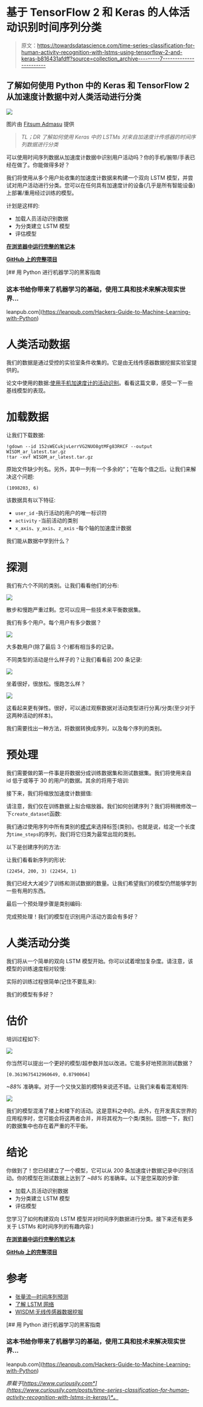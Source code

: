 # 基于 TensorFlow 2 和 Keras 的人体活动识别时间序列分类

> 原文：<https://towardsdatascience.com/time-series-classification-for-human-activity-recognition-with-lstms-using-tensorflow-2-and-keras-b816431afdff?source=collection_archive---------7----------------------->

## 了解如何使用 Python 中的 Keras 和 TensorFlow 2 从加速度计数据中对人类活动进行分类

![](img/aa22303205fd524f45ce533e1a441a32.png)

图片由 [Fitsum Admasu](https://unsplash.com/@fitmasu) 提供

> *TL；DR 了解如何使用 Keras 中的 LSTMs 对来自加速度计传感器的时间序列数据进行分类*

可以使用时间序列数据从加速度计数据中识别用户活动吗？你的手机/腕带/手表已经在做了。你能做得多好？

我们将使用从多个用户处收集的加速度计数据来构建一个双向 LSTM 模型，并尝试对用户活动进行分类。您可以在任何具有加速度计的设备(几乎是所有智能设备)上部署/重用经过训练的模型。

计划是这样的:

*   加载人员活动识别数据
*   为分类建立 LSTM 模型
*   评估模型

[**在浏览器中运行完整的笔记本**](https://colab.research.google.com/drive/1hxq4-A4SZYfKqmqfwP5Y0c01uElmnpq6)

[**GitHub 上的完整项目**](https://github.com/curiousily/Deep-Learning-For-Hackers)

[](https://leanpub.com/Hackers-Guide-to-Machine-Learning-with-Python) [## 用 Python 进行机器学习的黑客指南

### 这本书给你带来了机器学习的基础，使用工具和技术来解决现实世界…

leanpub.com](https://leanpub.com/Hackers-Guide-to-Machine-Learning-with-Python) 

# 人类活动数据

我们的数据是通过受控的实验室条件收集的。它是由无线传感器数据挖掘实验室提供的。

论文中使用的数据:[使用手机加速度计的活动识别](http://www.cis.fordham.edu/wisdm/includes/files/sensorKDD-2010.pdf)。看看这篇文章，感受一下一些基线模型的表现。

# 加载数据

让我们下载数据:

```
!gdown --id 152sWECukjvLerrVG2NUO8gtMFg83RKCF --output WISDM_ar_latest.tar.gz 
!tar -xvf WISDM_ar_latest.tar.gz
```

原始文件缺少列名。另外，其中一列有一个多余的“；”在每个值之后。让我们来解决这个问题:

```
(1098203, 6)
```

该数据具有以下特征:

*   `user_id` -执行活动的用户的唯一标识符
*   `activity` -当前活动的类别
*   `x_axis`、`y_axis`、`z_axis` -每个轴的加速度计数据

我们能从数据中学到什么？

# 探测

我们有六个不同的类别。让我们看看他们的分布:

![](img/44a6b6a39304553cea4caaff1bd48de0.png)

散步和慢跑严重过剩。您可以应用一些技术来平衡数据集。

我们有多个用户。每个用户有多少数据？

![](img/daa5013e347df5ba6d4d0cc85d20bd06.png)

大多数用户(除了最后 3 个)都有相当多的记录。

不同类型的活动是什么样子的？让我们看看前 200 条记录:

![](img/643b3a98a3caa41bbdcb12ead3856c25.png)

坐着很好，很放松。慢跑怎么样？

![](img/8c7a22b226f027a525f5c54aa9fcef91.png)

这看起来更有弹性。很好，可以通过观察数据对活动类型进行分离/分类(至少对于这两种活动的样本)。

我们需要找出一种方法，将数据转换成序列，以及每个序列的类别。

# 预处理

我们需要做的第一件事是将数据分成训练数据集和测试数据集。我们将使用来自 id 低于或等于 30 的用户的数据。其余的将用于培训:

接下来，我们将缩放加速度计数据值:

请注意，我们仅在训练数据上拟合缩放器。我们如何创建序列？我们将稍微修改一下`create_dataset`函数:

我们通过使用序列中所有类别的[模式](https://docs.scipy.org/doc/scipy/reference/generated/scipy.stats.mode.html)来选择标签(类别)。也就是说，给定一个长度为`time_steps`的序列，我们将它归类为最常出现的类别。

以下是创建序列的方法:

让我们看看新序列的形状:

```
(22454, 200, 3) (22454, 1)
```

我们已经大大减少了训练和测试数据的数量。让我们希望我们的模型仍然能够学到一些有用的东西。

最后一个预处理步骤是类别编码:

完成预处理！我们的模型在识别用户活动方面会有多好？

# 人类活动分类

我们将从一个简单的双向 LSTM 模型开始。你可以试着增加复杂度。请注意，该模型的训练速度相对较慢:

实际的训练过程很简单(记住不要乱来):

我们的模型有多好？

# 估价

培训过程如下:

![](img/37d079959ac4479a0bba65edcd5de2f1.png)

你当然可以提出一个更好的模型/超参数并加以改进。它能多好地预测测试数据？

```
[0.3619675412960649, 0.8790064]
```

*~88%* 准确率。对于一个又快又脏的模特来说还不错。让我们来看看混淆矩阵:

![](img/e18f6ae412c928f030eb6a54160e0e10.png)

我们的模型混淆了楼上和楼下的活动。这是意料之中的。此外，在开发真实世界的应用程序时，您可能会将这两者合并，并将其视为一个类/类别。回想一下，我们的数据集中也存在着严重的不平衡。

# 结论

你做到了！您已经建立了一个模型，它可以从 200 条加速度计数据记录中识别活动。你的模型在测试数据上达到了 *~88%* 的准确率。以下是您采取的步骤:

*   加载人员活动识别数据
*   为分类建立 LSTM 模型
*   评估模型

您学习了如何构建双向 LSTM 模型并对时间序列数据进行分类。接下来还有更多关于 LSTMs 和时间序列的有趣内容:)

[**在浏览器中运行完整的笔记本**](https://colab.research.google.com/drive/1hxq4-A4SZYfKqmqfwP5Y0c01uElmnpq6)

[**GitHub 上的完整项目**](https://github.com/curiousily/Deep-Learning-For-Hackers)

# 参考

*   [张量流—时间序列预测](https://www.tensorflow.org/tutorials/structured_data/time_series)
*   [了解 LSTM 网络](https://colah.github.io/posts/2015-08-Understanding-LSTMs/)
*   [WISDM:无线传感器数据挖掘](http://www.cis.fordham.edu/wisdm/dataset.php)

[](https://leanpub.com/Hackers-Guide-to-Machine-Learning-with-Python) [## 用 Python 进行机器学习的黑客指南

### 这本书给你带来了机器学习的基础，使用工具和技术来解决现实世界…

leanpub.com](https://leanpub.com/Hackers-Guide-to-Machine-Learning-with-Python) 

*原载于*[*https://www.curiousily.com*](https://www.curiousily.com/posts/time-series-classification-for-human-activity-recognition-with-lstms-in-keras/)*。*
